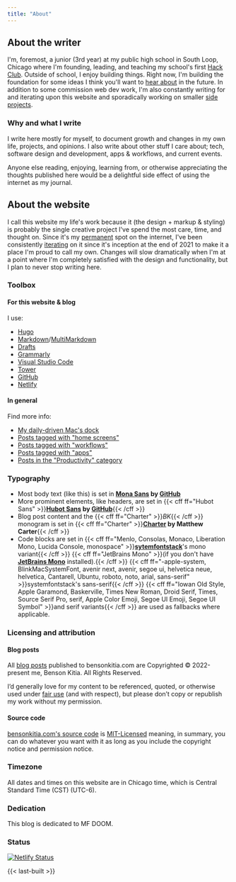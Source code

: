 ```yaml
---
title: "About"
---
```


## About the writer

I'm, foremost, a junior (3rd year) at my public high school in South Loop, Chicago where I'm founding, leading, and teaching my school's first [Hack Club](https://hackclub.com). Outside of school, I enjoy building things. Right now, I'm building the foundation for some ideas I think you'll want to [hear about](/subscribe/#project-updates) in the future. In addition to some commission web dev work, I'm also constantly writing for and iterating upon this website and sporadically working on smaller [side projects](/projects).

### Why and what I write

I write here mostly for myself, to document growth and changes in my own life, projects, and opinions. I also write about other stuff I care about; tech, software design and development, apps & workflows, and current events.

Anyone else reading, enjoying, learning from, or otherwise appreciating the thoughts published here would be a delightful side effect of using the internet as my journal.

## About the website

I call this website my life's work because it (the design + markup & styling) is probably the single creative project I've spend the most care, time, and thought on. Since it's my [permanent](/tags/content-permanence/) spot on the internet, I've been consistently [iterating](https://github.com/bensonkitia/bensonkitia.com/commits/main) on it since it's inception at the end of 2021 to make it a place I'm proud to call my own. Changes will slow dramatically when I'm at a point where I'm completely satisfied with the design and functionality, but I plan to never stop writing here.

### Toolbox

#### For this website & blog

I use:

- [Hugo](https://gohugo.io/)
- [Markdown](https://daringfireball.net/projects/markdown/)/[MultiMarkdown](https://fletcherpenney.net/multimarkdown/)
- [Drafts](https://getdrafts.com)
- [Grammarly](https://grammarly.com/)
- [Visual Studio Code](https://code.visualstudio.com/)
- [Tower](https://www.git-tower.com/mac)
- [GitHub](https://github.com/)
- [Netlify](https://netlify.com/)

#### In general

Find more info:

- [My daily-driven Mac's dock](https://www.dockhunt.com/users/bensonkitia)
- [Posts tagged with "home screens"](https://bensonkitia.com/tags/home-screens/)
- [Posts tagged with "workflows"](https://bensonkitia.com/tags/workflows/)
- [Posts tagged with "apps"](https://bensonkitia.com/tags/apps/)
- [Posts in the "Productivity" category](https://bensonkitia.com/categories/productivity/)

### Typography

- Most body text (like this) is set in **[Mona Sans](https://github.com/github/mona-sans) by [GitHub](https://github.com/mona-sans)**
- More prominent elements, like headers, are set in {{< cff ff="Hubot Sans" >}}<strong><a href="https://github.com/github/hubot-sans">Hubot Sans</a> by <a href="https://github.com/mona-sans">GitHub</a></strong>{{< /cff >}}
- Blog post content and the {{< cff ff="Charter" >}}<i>BK</i>{{< /cff >}} monogram is set in {{< cff ff="Charter" >}}<strong><a href="https://practicaltypography.com/charter.html">Charter</a> by Matthew Carter</strong>{{< /cff >}}
- Code blocks are set in {{< cff ff="Menlo, Consolas, Monaco, Liberation Mono, Lucida Console, monospace" >}}<strong><a href="https://systemfontstack.com/">sytemfontstack</a></strong>'s mono variant{{< /cff >}} {{< cff ff="JetBrains Mono" >}}(if you don't have <strong><a href="https://www.jetbrains.com/lp/mono/">JetBrains Mono</a></strong> installed).{{< /cff >}} {{< cff ff="-apple-system, BlinkMacSystemFont, avenir next, avenir, segoe ui, helvetica neue, helvetica, Cantarell, Ubuntu, roboto, noto, arial, sans-serif" >}}systemfontstack's sans-serif{{< /cff >}} {{< cff ff="Iowan Old Style, Apple Garamond, Baskerville, Times New Roman, Droid Serif, Times, Source Serif Pro, serif, Apple Color Emoji, Segoe UI Emoji, Segoe UI Symbol" >}}and serif variants{{< /cff >}} are used as fallbacks where applicable.

### Licensing and attribution

#### Blog posts

All [blog posts](https://bensonkitia.com/blog) published to bensonkitia.com are Copyrighted © 2022-present me, Benson Kitia. All Rights Reserved.

I’d generally love for my content to be referenced, quoted, or otherwise used under [fair use](https://en.wikipedia.org/wiki/Fair_use) (and with respect), but please don’t copy or republish my work without my permission.

#### Source code

[bensonkitia.com's source code](https://github.com/bensonkitia/bensonkitia.com) is [MIT-Licensed](https://github.com/bensonkitia/bensonkitia.com/blob/main/LICENSE) meaning, in summary, you can do whatever you want with it as long as you include the copyright notice and permission notice.

### Timezone

All dates and times on this website are in Chicago time, which is Central Standard Time (CST) (UTC-6).

### Dedication

This blog is dedicated to MF DOOM.

### Status

[![Netlify Status](https://api.netlify.com/api/v1/badges/0a5f99c5-bb7a-4f3c-a321-de1bf2ea87b2/deploy-status)](https://app.netlify.com/sites/bensonkitiacom/deploys)

{{< last-built >}}
